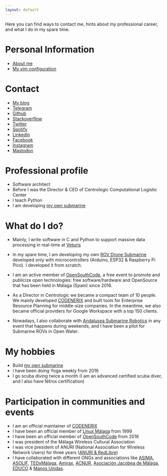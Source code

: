 ```yaml
---
layout: default
---
```


Here you can find ways to contact me, hints about my professional career, and what I do in my spare time.

# Personal Information

- [About me](https://www.juanmitaboada.com/about-me/)
- [My vim configuration](https://github.com/juanmitaboada/vim)

# Contact

- [My blog](https://www.juanmitaboada.com)
- [Telegram](https://t.me/juanmitaboada/)
- [Github](https://github.com/juanmitaboada)
- [Stackoverflow](https://stackoverflow.com/users/1481040/juanmi-taboada)
- [Twitter](https://twitter.com/juanmitaboada)
- [Spotify](https://open.spotify.com/user/br0th3r)
- [Linkedin](https://www.linkedin.com/in/juanmitaboada/)
- [Facebook](https://www.facebook.com/juanmitaboada)
- [Instagram](https://www.instagram.com/br0th3rivery/)
- [Mastodon](https://malaga.social/@juanmitaboada)

# Professional profile

- Software architect
- Before I was the Director & CEO of Centrologic Computational Logistic Center
- I teach Python
- I am developing [my own submarine](https://www.juanmitaboada.com/alioli-rov-submarine-drone-diary/)

# What do I do?

- Mainly, I write software in C and Python to support massive data processing in real-time at [Veturis](http://www.veturis.es)

- In my spare time, I am developing my own [ROV Drone Submarine](https://www.juanmitaboada.com/alioli-rov-submarine-drone-diary/) developed only with microcontrollers (Arduino, ESP32 & Raspberry Pi Pico). I developed it from scratch.

- I am an active member of [OpenSouthCode](https://www.opensouthcode.org), a free event to promote and publicize open technologies: free software/hardware and OpenSource that has been held in Málaga (Spain) since 2016.

- As a Director in Centrologic we became a compact team of 10 people. We mainly developed [CODENERIX](https://www.codenerix.com) and built tools for Enterprise Resource Planning for middle-size companies. In the meantime, we also became official providers for Google Workspace with a top 150 clients.

- Nowadays, I also collaborate with [Andalusea Submarine Robotics](https://andalu-sea.com/) in any event that happens during weekends, and I have been a pilot for Submarine ROVs in Open Water.

# My hobbies

- Build [my own submarine](https://www.juanmitaboada.com/alioli-rov-submarine-drone-diary/)
- I have been doing Yoga weekly from 2016
- I go scuba diving twice a month (I am an advanced certified scuba diver, and I also have Nitrox certification)

# Participation in communities and events

- I am an official maintainer of [CODENERIX](https://github.com/codenerix/)
- I have been an official member of [Linux Málaga](http://www.linux-malaga.org/) from 1999
- I have been an official member of [OpenSouthCode](https://www.opensouthcode.org) from 2016
- I was president of the Málaga Wireless Cultural Association
- I was vice president of ANURI (National Association for Wireless Network Users) for three years  ([ANURI & RedLibre](https://es.wikipedia.org/wiki/RedLibre))
- I have collaborated with different ONGs and associations like [ASIMA](https://www.asima.org/), [ASOLIF](https://es.wikipedia.org/wiki/Asolif), [TEDxMálaga](https://tedxmalaga.com/), [Amirax](https://www.amirax.org/), [ACNUR](https://www.acnur.org/), [Asociación Jacobea de Málaga](https://caminomozarabedemalaga.com/), [EDUCO](https://www.educo.org/) & [Manos Unidas](https://www.manosunidas.org/).
